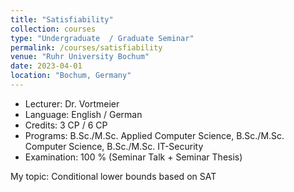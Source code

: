 ```yaml
---
title: "Satisfiability"
collection: courses
type: "Undergraduate  / Graduate Seminar"
permalink: /courses/satisfiability
venue: "Ruhr University Bochum"
date: 2023-04-01
location: "Bochum, Germany"
---
```


* Lecturer: Dr. Vortmeier
* Language: English / German
* Credits: 3 CP / 6 CP
* Programs: B.Sc./M.Sc. Applied Computer Science, B.Sc./M.Sc. Computer Science, B.Sc./M.Sc. IT-Security
* Examination: 100 % (Seminar Talk + Seminar Thesis)

My topic: Conditional lower bounds based on SAT
